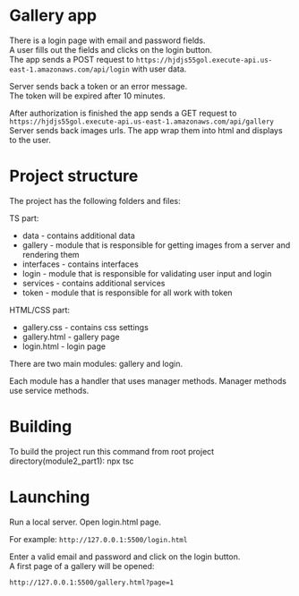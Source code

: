 # Gallery app

There is a login page with email and password fields.  
A user fills out the fields and clicks on the login button.  
The app sends a POST request to `https://hjdjs55gol.execute-api.us-east-1.amazonaws.com/api/login`
with user data.

Server sends back a token or an error message.  
The token will be expired after 10 minutes.

After authorization is finished the app sends a GET request to `https://hjdjs55gol.execute-api.us-east-1.amazonaws.com/api/gallery`  
Server sends back images urls. The app wrap them into html and displays to the user.

# Project structure

The project has the following folders and files:

TS part:

- data - contains additional data
- gallery - module that is responsible for getting images from a server and rendering them
- interfaces - contains interfaces
- login - module that is responsible for validating user input and login
- services - contains additional services
- token - module that is responsible for all work with token

HTML/CSS part:

- gallery.css - contains css settings
- gallery.html - gallery page
- login.html - login page

There are two main modules: gallery and login.

Each module has a handler that uses manager methods.
Manager methods use service methods.

# Building

To build the project run this command from root project directory(module2_part1): npx tsc

# Launching

Run a local server.
Open login.html page.

For example:
`http://127.0.0.1:5500/login.html`

Enter a valid email and password and click on the login button.  
A first page of a gallery will be opened:

`http://127.0.0.1:5500/gallery.html?page=1`

